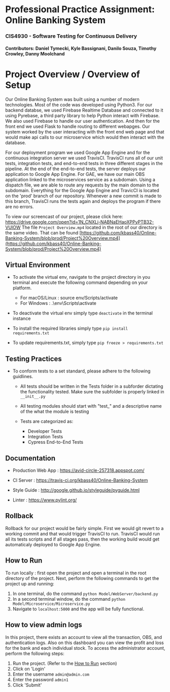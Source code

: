 # Professional Practice Assignment: Online Banking System
### CIS4930 - Software Testing for Continuous Delivery
#### Contributors: Daniel Tymecki, Kyle Bassignani, Danilo Souza, Timothy Crowley, Danny Moolchand

# Project Overview / Overview of Setup
Our Online Banking System was built using a number of modern technologies. Most of the code was developed using Python3. For our backend databse, we used Firebase Realtime Database and connected to it using Pyrebase, a third party library to help Python interact with Firebase. We also used Firebase to handle our user authentication. And then for the front end we used Flask to handle routing to different webapges. Our system worked by the user interacting with the front end web page and that would make api calls to our microservice which would then interact with the database.

For our deployment program we used Google App Engine and for the continuous integration server we used TravisCI. TravisCI runs all of our unit tests, integration tests, and end-to-end tests in three different stages in the pipeline. At the end of the end-to-end tests, the server deploys our application to Google App Engine. For GAE, we have our main OBS application linked to the microservices service as a subdomain. Using a dispatch file, we are able to route any requests by the main domain to the subdomain. Everything for the Google App Engine and TravicCI is located on the 'prod' branch of our repository. Whenever a new commit is made to this branch, TravisCI runs the tests again and deploys the program if there are no errors.

To view our screencast of our project, please click here: https://drive.google.com/open?id=1N_CNXLj-NABNaEHaoXPPyPTB32-VUlOW 
The file `Project Overview.mp4` located in the root of our directory is the same video. That can be found [https://github.com/kbass40/Online-Banking-System/blob/prod/Project%20Overview.mp4](https://github.com/kbass40/Online-Banking-System/blob/prod/Project%20Overview.mp4)
## Virtual Environment
- To activate the virtual env, navigate to the project directory in you terminal and execute the following command depending on your platform.
    - For macOS/Linux : source env/Scripts/activate
    - For Windows : .\env\Scripts\activate

- To deactivate the virtual env simply type `deactivate` in the terminal instance

- To install the required libraries simply type `pip install requirements.txt`

- To update requirements.txt, simply type `pip freeze > requirements.txt`

## Testing Practices
- To conform tests to a set standard, please adhere to the following guidlines.

    - All tests should be written in the Tests folder in a subforder dictating the functionality tested. Make sure the subfolder is properly linked in `__init__.py`

    - All testing modules should start with "test_" and a descriptive name of the what the module is testing
    
    - Tests are categorized as:
        - Developer Tests
        - Integration Tests
        - Cypress End-to-End Tests

## Documentation
- Production Web App : https://avid-circle-257318.appspot.com/

- CI Server : https://travis-ci.org/kbass40/Online-Banking-System

- Style Guide : http://google.github.io/styleguide/pyguide.html

- Linter : https://www.pylint.org/

## Rollback
Rollback for our project would be fairly simple. First we would git revert to a working commit and that would trigger TravisCI to run. TravisCI would run all its tests scripts and if all stages pass, then the working build would get automaticaly deployed to Google App Engine.

## How to Run
To run locally : first open the project and open a terminal in the root directory of the project. Next, perform the following commands to get the project up and running:
1. In one terminal, do the command `python Model/WebServer/backend.py` 
2. In a second terminal window, do the command `python Model/Microservice/Microservice.py` 
3. Navigate to `localhost:5000` and the app will be fully functional.

## How to view admin logs
In this project, there exists an account to view all the transaction, OBS, and authentication logs. Also on this dashboard you can view the profit and loss for the bank and each individual stock. To access the administrator account, perform the following steps:
1. Run the project. (Refer to the [How to Run](#how-to-run) section)
2. Click on 'Login'
3. Enter the username `admin@admin.com`
4. Enter the password `admin1`
5. Click 'Submit'
